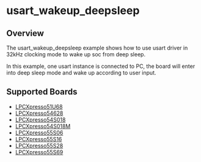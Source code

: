 # usart_wakeup_deepsleep

## Overview
The usart_wakeup_deepsleep example shows how to use usart driver in 32kHz clocking mode
to wake up soc from deep sleep.

In this example, one usart instance is connected to PC, the board will enter into deep
sleep mode and wake up according to user input.

## Supported Boards
- [LPCXpresso51U68](../../../../_boards/lpcxpresso51u68/driver_examples/usart/wakeup_deepsleep/example_board_readme.md)
- [LPCXpresso54628](../../../../_boards/lpcxpresso54628/driver_examples/usart/wakeup_deepsleep/example_board_readme.md)
- [LPCXpresso54S018](../../../../_boards/lpcxpresso54s018/driver_examples/usart/wakeup_deepsleep/example_board_readme.md)
- [LPCXpresso54S018M](../../../../_boards/lpcxpresso54s018m/driver_examples/usart/wakeup_deepsleep/example_board_readme.md)
- [LPCXpresso55S06](../../../../_boards/lpcxpresso55s06/driver_examples/usart/wakeup_deepsleep/example_board_readme.md)
- [LPCXpresso55S16](../../../../_boards/lpcxpresso55s16/driver_examples/usart/wakeup_deepsleep/example_board_readme.md)
- [LPCXpresso55S28](../../../../_boards/lpcxpresso55s28/driver_examples/usart/wakeup_deepsleep/example_board_readme.md)
- [LPCXpresso55S69](../../../../_boards/lpcxpresso55s69/driver_examples/usart/wakeup_deepsleep/example_board_readme.md)
